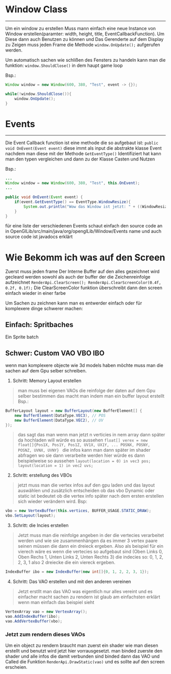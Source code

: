 # Window Class
---
Um ein window zu erstellen Muss mann einfach eine neue Instance von Window erstellen(paramter: width, height, title, EventCallbackFunction). Um Diese dann auch Benutzen zu können und Das Gerenderte auf dem Display zu Zeigen muss jeden Frame die Methode ``window.OnUpdate();`` aufgerufen werden.

Um automatisch sachen wie schlißen des Fensters zu handeln kann man die funktion: ``window.ShouldClose()`` in dem haupt game loop

Bsp.:
```java
Window window = new Window(600, 380, "Test", event -> {});

while(!window.ShouldClose()){
    window.OnUpdate();
}
```

# Events
---
Die Event Callback function ist eine methode die so aufgebaut ist: ``public void OnEvent(Event event)`` diese immt als input die abstrakte klasse Event nachdem man diese mit der Methode ``GetEventType()`` Identifiziert hat kann man den typen vergleichen und dann zu der Klasse Casten und Nutzen

Bsp.:
```java
...
Window window = new Window(600, 380, "Test", this.OnEvent);
...

public void OnEvent(Event event) {
    if(event.GetEventType() == EventType.WindowResize){
        System.out.println("Wow das Window ist jetzt: " + ((WindowResizeEvent)event).GetWidth() + "breit"); 
    }
}
```

für eine liste der verschiedenen Events schaut einfach den source code an in OpenGlLib/src/main/java/org/openglLib/Window/Events name und auch source code ist javadocs erklärt

# Wie Bekomm ich was auf den Screen

Zuerst muss jeden frame Der Interne Buffer auf den alles gezeichnet wird gecleard werden sowohl als auch der buffer der die Zeichenreinfolge aufzeichnet ``RenderApi.ClearScreen(); RenderApi.ClearScreenColor(0.4f, 0.2f, 0.1f);`` Die ClearScreenColor funktion überschreibt dann den screen einfach wieder in einer farbe

Um Sachen zu zeichnen kann man es entwerder einfach oder für komplexere dinge schwerer machen:

## Einfach: Spritbaches
Ein Sprite batch 


## Schwer: Custom VAO VBO IBO
wenn man komplexere objecte wie 3d models haben möchte muss man die sachen auf dem Gpu selber schreiben.
1. Schritt: Memory Layout erstellen
>man muss bei eigenen VAOs die reinfolge der daten auf dem Gpu selber bestimmen das macht man indem man ein buffer layout erstellt Bsp.:
```java
BufferLayout layout = new BufferLayout(new BufferElement[] {
    new BufferElement(DataType.VEC3), // POS
    new BufferElement(DataType.VEC2), // UV
});
```
> das sagt das man wenn man jetzt n verticies in nem array dann später da hochladen will würde es so aussehen ``float[] verex = new float[]{Pos1X, Pos1Y, Pos1Z, UV1X, UX1Y, ... POSNX, POSNY, POSNZ, UVNX, UVNY} `` die infos kann man dann später im shader abfragen wo sie dann verarbeite werden hier würde es dann beispielweise so aussehen ``layout(location = 0) in vec3 pos; layout(location = 1) in vec2 uvs;``

2. Schritt: erstellung des VBOs
>jetzt muss man die vertex infos auf den gpu laden und das layout auswählen und zusätzlich entscheiden ob das vbo Dynamic oder static ist bedeutet ob die vertex info später nach dem ersten erstellen sich wieder verändern wird. Bsp:
```java
vbo = new VertexBuffer(this.vertices, BUFFER_USAGE.STATIC_DRAW);
vbo.SetLayout(layout);
```

3. Schritt: die Incies erstellen
>Jetzt muss man die reinfolge angeben in der die vertecies verarbeitet werden und wie sie zusammenhängen da es immer 3 vertex paare seinen müssen die dann ein dreieck ergeben. Also als beispiel für ein vierech wäre es wenn die vertecies so aufgebaut sind (Oben Links 0, Oben Rechs 1, Unten Links 2, Unten Rechts 3) die indecies so: 0, 1, 2, 2, 3, 1 also 2 dreiecke die ein viereck ergeben.
```java
IndexBuffer ibo = new IndexBuffer(new int[]{0, 1, 2, 2, 3, 1});
```

4. Schritt: Das VAO erstellen und mit den anderen vereinen
>Jetzt erstllt man das VAO was eigentlich nur alles vereint und es einfacher macht sachen zu rendern ist glaub am einfachsten erklärt wenn man einfach das beispiel sieht
```java
VertexArray vao = new VertexArray();
vao.AddIndexBuffer(ibo);
vao.AddVertexBuffer(vbo);
```

### Jetzt zum rendern dieses VAOs
Um ein object zu rendern braucht man zuerst ein shader wie man diesen erstellt und benutzt wird jetzt hier vorrausgesetzt. man binded zuerste den shader und alle infos die damit verbunden sind binded dann das VAO und Called die Funktion ``RenderApi.DrawStatic(vao)`` und es sollte auf den screen erscheien.